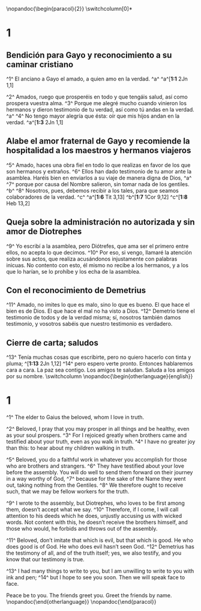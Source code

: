  \nopandoc{\begin{paracol}{2}}
\switchcolumn[0]*

# 1
## Bendición para Gayo y reconocimiento a su caminar cristiano
^1^ El anciano a Gayo el amado, a quien amo en la verdad. ^a^
^a^[**1:1** 2Jn 1,1]

^2^ Amados, ruego que prosperéis en todo y que tengáis salud, así como prospera vuestra alma. ^3^ Porque me alegré mucho cuando vinieron los hermanos y dieron testimonio de tu verdad, así como tú andas en la verdad. ^a^ ^4^ No tengo mayor alegría que ésta: oír que mis hijos andan en la verdad.
^a^[**1:3** 2Jn 1,1]

## Alabe el amor fraternal de Gayo y recomiende la hospitalidad a los maestros y hermanos viajeros
^5^ Amado, haces una obra fiel en todo lo que realizas en favor de los que son hermanos y extraños. ^6^ Ellos han dado testimonio de tu amor ante la asamblea. Haréis bien en enviarlos a su viaje de manera digna de Dios, ^a^ ^7^ porque por causa del Nombre salieron, sin tomar nada de los gentiles. ^b^ ^8^ Nosotros, pues, debemos recibir a los tales, para que seamos colaboradores de la verdad. ^c^
^a^[**1:6** Tit 3,13] ^b^[**1:7** 1Cor 9,12] ^c^[**1:8** Heb 13,2]

## Queja sobre la administración no autorizada y sin amor de Diotrephes
^9^ Yo escribí a la asamblea, pero Diótrefes, que ama ser el primero entre ellos, no acepta lo que decimos. ^10^ Por eso, si vengo, llamaré la atención sobre sus actos, que realiza acusándonos injustamente con palabras inicuas. No contento con esto, él mismo no recibe a los hermanos, y a los que lo harían, se lo prohíbe y los echa de la asamblea.

## Con el reconocimiento de Demetrius
^11^ Amado, no imites lo que es malo, sino lo que es bueno. El que hace el bien es de Dios. El que hace el mal no ha visto a Dios. ^12^ Demetrio tiene el testimonio de todos y de la verdad misma; sí, nosotros también damos testimonio, y vosotros sabéis que nuestro testimonio es verdadero.

## Cierre de carta; saludos
^13^ Tenía muchas cosas que escribirte, pero no quiero hacerlo con tinta y pluma; ^[**1:13** 2Jn 1,12] ^14^ pero espero verte pronto. Entonces hablaremos cara a cara. La paz sea contigo. Los amigos te saludan. Saluda a los amigos por su nombre.
\switchcolumn
\nopandoc{\begin{otherlanguage}{english}}

# 1
^1^ The elder to Gaius the beloved, whom I love in truth. 

^2^ Beloved, I pray that you may prosper in all things and be healthy, even as your soul prospers. ^3^ For I rejoiced greatly when brothers came and testified about your truth, even as you walk in truth. ^4^ I have no greater joy than this: to hear about my children walking in truth. 

^5^ Beloved, you do a faithful work in whatever you accomplish for those who are brothers and strangers. ^6^ They have testified about your love before the assembly. You will do well to send them forward on their journey in a way worthy of God, ^7^ because for the sake of the Name they went out, taking nothing from the Gentiles. ^8^ We therefore ought to receive such, that we may be fellow workers for the truth. 

^9^ I wrote to the assembly, but Diotrephes, who loves to be first among them, doesn’t accept what we say. ^10^ Therefore, if I come, I will call attention to his deeds which he does, unjustly accusing us with wicked words. Not content with this, he doesn’t receive the brothers himself, and those who would, he forbids and throws out of the assembly. 

^11^ Beloved, don’t imitate that which is evil, but that which is good. He who does good is of God. He who does evil hasn’t seen God. ^12^ Demetrius has the testimony of all, and of the truth itself; yes, we also testify, and you know that our testimony is true. 

^13^ I had many things to write to you, but I am unwilling to write to you with ink and pen; ^14^ but I hope to see you soon. Then we will speak face to face. 

Peace be to you. The friends greet you. Greet the friends by name.
\nopandoc{\end{otherlanguage}}
\nopandoc{\end{paracol}}
